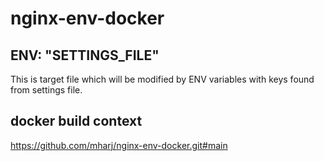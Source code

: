 # nginx-env-docker

## ENV: "SETTINGS_FILE"
This is target file which will be modified by ENV variables with keys found from settings file.


## docker build context

https://github.com/mharj/nginx-env-docker.git#main
